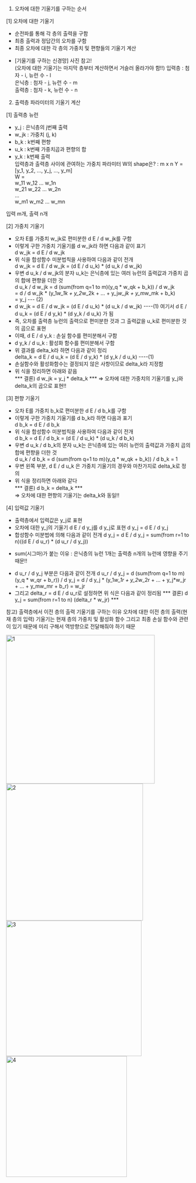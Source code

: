 1. 오차에 대한 기울기를 구하는 순서  
  
[1] 오차에 대한 기울기  
 - 순전파를 통해 각 층의 출력을 구함  
 - 최종 출력과 정답간의 오차를 구함  
 - 최종 오차에 대한 각 층의 가중치 및 편향들의 기울기 계산  
  + [기울기를 구하는 신경망] 사진 참고!  
  (오차에 대한 기울기는 마지막 층부터 계산하면서 거슬러 올라가야 함!!)
입력층 : 첨자 - i, 뉴런 수 - l  
은닉층 : 첨자 - j, 뉴런 수 - m  
출력층 : 첨자 - k, 뉴런 수 - n  
  
2. 출력층 파라미터의 기울기 계산  
  
[1] 출력층 뉴런  
 - y_j : 은닉층의 j번째 출력  
 - w_jk : 가중치 (j, k)  
 - b_k : k번째 편향  
 - u_k : k번째 가중치곱과 편향의 합  
 - y_k : k번째 출력  
입력층과 출력층 사이에 관여하는 가중치 파라미터 W의 shape은? : m x n
 Y = [y_1, y_2, ..., y_j, ..., y_m]  
 W =  
w_11 w_12 ... w_1n  
w_21 w_22 ... w_2n  
...  
w_m1 w_m2 ... w_mn  
 
입력 m개, 출력 n개  
  
 [2] 가중치 기울기  
  - 오차 E를 가중치 w_jk로 편미분한 d E / d w_jk를 구함  
  - 이렇게 구한 가중치 기울기를 d w_jk라 하면 다음과 같이 표기  
   d w_jk = d E / d w_jk  
  - 위 식을 합성함수 미분법칙을 사용하여 다음과 같이 전개  
   d w_jk = d E / d w_jk = (d E / d u_k) * (d u_k / d w_jk)  
  - 우변 d u_k / d w_jk의 분자 u_k는 은닉층에 있는 여러 뉴런의 출력값과 가중치 곱의 합에 편향을 더한 것  
   d u_k / d w_jk = d (sum(from q=1 to m)(y_q * w_qk + b_k)) / d w_jk  
   = d / d w_jk * (y_1*w_1k + y_2*w_2k + ... + y_j*w_jk + y_m*w_mk + b_k)  
   = y_j  --- (2)
  - d w_jk = d E / d w_jk = (d E / d u_k) * (d u_k / d w_jk) ----(1)
    여기서  d E / d u_k = (d E / d y_k) * (d y_k / d u_k) 가 됨  
  - 즉, 오차를 출력층 뉴런의 출력으로 편미분한 것과 그 출력값을 u_k로 편미분한 것의 곱으로 표현  
  - 이때, d E / d y_k : 손실 함수를 편미분해서 구함  
  - d y_k / d u_k : 활성화 함수를 편미분해서 구함   
  - 위 결과를 delta_k라 하면 다음과 같이 정리  
   delta_k = d E / d u_k = (d E / d y_k) * (d y_k / d u_k) ----(1)
  - 손실함수와 활성화함수는 결정되지 않은 사항이므로 delta_k라 지정함  
  - 위 식을 정리하면 아래와 같음  
   *** 결론) d w_jk = y_j * delta_k  ***
   => 오차에 대한 가중치의 기울기를 y_j와 delta_k의 곱으로 표현!!  

 [3] 편향 기울기  
  - 오차 E를 가중치 b_k로 편미분한 d E / d b_k를 구함  
  - 이렇게 구한 가중치 기울기를  d b_k라 하면 다음과 표기  
   d b_k = d E / d b_k  
  - 위 식을 합성함수 미분법칙을 사용하여 다음과 같이 전개  
   d b_k = d E / d b_k = (d E / d u_k) * (d u_k / d b_k)  
  - 우변 d u_k / d b_k의 분자 u_k는 은닉층에 있는 여러 뉴런의 출력값과 가중치 곱의 합에 편향을 더한 것  
   d u_k / d b_k = d (sum(from q=1 to m)(y_q * w_qk + b_k)) / d b_k = 1  
  - 우변 왼쪽 부분, d E / d u_k 은 가중치 기울기의 경우와 마찬가지로 delta_k로 정의  
  - 위 식을 정리하면 아래와 같다  
   *** 결론) d b_k = delta_k ***  
   => 오차에 대한 편향의 기울기는 delta_k와 동일!!  
  
 [4] 입력값 기울기
  - 출력층에서 입력값은 y_j로 표현
  - 오차에 대한 y_j의 기울기 d E / d y_j를 d y_j로 표현
   d y_j = d E / d y_j
  - 합성함수 미분법에 의해 다음과 같이 전개
   d y_j = d E / d y_j = sum(from r=1 to n)((d E / d u_r) * (d u_r / d y_j))
   + sum(시그마)가 붙는 이유 : 은닉층의 뉴런 1개는 출력층 n개의 뉴런에 영향을 주기 때문!!
  - d u_r / d y_j 부분은 다음과 같이 전개
   d u_r / d y_j = d (sum(from q=1 to m)(y_q * w_qr + b_r)) / d y_j
  = d / d y_j * (y_1*w_1r + y_2*w_2r + ... + y_j*w_jr + ... + y_mw_mr + b_r) = w_jr
  - 그리고 delta_r = d E / d u_r로 설정하면 위 식은 다음과 같이 정리됨
  *** 결론) d y_j = sum(from r=1 to n) (delta_r * w_jr) ***


 참고) 출력층에서 이전 층의 출력 기울기를 구하는 이유
  오차에 대한 이전 층의 출력(현재 층의 입력) 기울기는 현재 층의 가중치 및 활성화 함수 그리고 최종 손실 함수와 관련이 있기 때문에 미리 구해서 역방향으로 전달해줘야 하기 때문


<img width="406" alt="1" src="https://github.com/user-attachments/assets/f72ae683-4de9-439b-850f-d57dd5b70856" />  <br>
<img width="374" alt="2" src="https://github.com/user-attachments/assets/dda03fae-6b5e-4ac2-b1cc-3f5ed1280255" />  <br>
<img width="370" alt="3" src="https://github.com/user-attachments/assets/508d60f7-bf65-409a-8f94-83782aad51e3" />  <br>
<img width="330" alt="4" src="https://github.com/user-attachments/assets/1e4e646d-63a0-4470-8c39-cf51fe9e6fd0" />  


  
